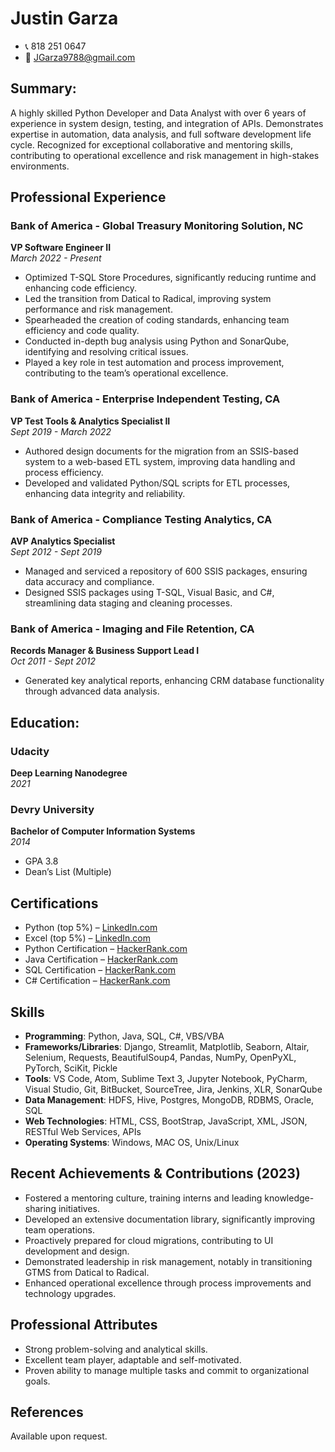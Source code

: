# Justin Garza
- 📞 818 251 0647  
- 📧 JGarza9788@gmail.com  

## Summary:
A highly skilled Python Developer and Data Analyst with over 6 years of experience in system design, testing, and integration of APIs. Demonstrates expertise in automation, data analysis, and full software development life cycle. Recognized for exceptional collaborative and mentoring skills, contributing to operational excellence and risk management in high-stakes environments.

## Professional Experience

### Bank of America - Global Treasury Monitoring Solution, NC
**VP Software Engineer II**  
_March 2022 - Present_
- Optimized T-SQL Store Procedures, significantly reducing runtime and enhancing code efficiency.
- Led the transition from Datical to Radical, improving system performance and risk management.
- Spearheaded the creation of coding standards, enhancing team efficiency and code quality.
- Conducted in-depth bug analysis using Python and SonarQube, identifying and resolving critical issues.
- Played a key role in test automation and process improvement, contributing to the team’s operational excellence.

### Bank of America - Enterprise Independent Testing, CA
**VP Test Tools & Analytics Specialist II**  
_Sept 2019 - March 2022_
- Authored design documents for the migration from an SSIS-based system to a web-based ETL system, improving data handling and process efficiency.
- Developed and validated Python/SQL scripts for ETL processes, enhancing data integrity and reliability.

### Bank of America - Compliance Testing Analytics, CA
**AVP Analytics Specialist**  
_Sept 2012 - Sept 2019_
- Managed and serviced a repository of 600 SSIS packages, ensuring data accuracy and compliance.
- Designed SSIS packages using T-SQL, Visual Basic, and C#, streamlining data staging and cleaning processes.

### Bank of America - Imaging and File Retention, CA
**Records Manager & Business Support Lead I**  
_Oct 2011 - Sept 2012_
- Generated key analytical reports, enhancing CRM database functionality through advanced data analysis.


## Education:

### Udacity
**Deep Learning Nanodegree**  
_2021_

### Devry University
**Bachelor of Computer Information Systems**  
_2014_
* GPA 3.8
* Dean’s List (Multiple)


## Certifications
* Python (top 5%) – [LinkedIn.com](https://www.linkedin.com/in/justin-garza-9a684a44/)
* Excel (top 5%) – [LinkedIn.com](https://www.linkedin.com/in/justin-garza-9a684a44/)
* Python Certification – [HackerRank.com](https://www.hackerrank.com/jgarza9788)
* Java Certification – [HackerRank.com](https://www.hackerrank.com/jgarza9788)
* SQL Certification – [HackerRank.com](https://www.hackerrank.com/jgarza9788)
* C# Certification – [HackerRank.com](https://www.hackerrank.com/jgarza9788)

## Skills
- **Programming**: Python, Java, SQL, C#, VBS/VBA
- **Frameworks/Libraries**: Django, Streamlit, Matplotlib, Seaborn, Altair, Selenium, Requests, BeautifulSoup4, Pandas, NumPy, OpenPyXL, PyTorch, SciKit, Pickle
- **Tools**: VS Code, Atom, Sublime Text 3, Jupyter Notebook, PyCharm, Visual Studio, Git, BitBucket, SourceTree, Jira, Jenkins, XLR, SonarQube
- **Data Management**: HDFS, Hive, Postgres, MongoDB, RDBMS, Oracle, SQL
- **Web Technologies**: HTML, CSS, BootStrap, JavaScript, XML, JSON, RESTful Web Services, APIs
- **Operating Systems**: Windows, MAC OS, Unix/Linux

## Recent Achievements & Contributions (2023)
- Fostered a mentoring culture, training interns and leading knowledge-sharing initiatives.
- Developed an extensive documentation library, significantly improving team operations.
- Proactively prepared for cloud migrations, contributing to UI development and design.
- Demonstrated leadership in risk management, notably in transitioning GTMS from Datical to Radical.
- Enhanced operational excellence through process improvements and technology upgrades.

## Professional Attributes
- Strong problem-solving and analytical skills.
- Excellent team player, adaptable and self-motivated.
- Proven ability to manage multiple tasks and commit to organizational goals.

## References
Available upon request.
